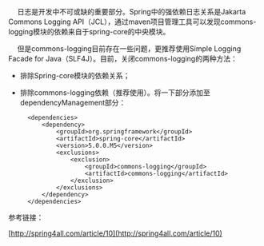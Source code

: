 &ensp; &ensp;日志是开发中不可或缺的重要部分。Spring中的强依赖日志关系是Jakarta Commons Logging API（JCL），通过maven项目管理工具可以发现commons-logging模块的依赖来自于spring-core的中央模块。

&ensp; &ensp;但是commons-logging目前存在一些问题，更推荐使用Simple Logging Facade for Java（SLF4J）。目前，关闭commons-logging的两种方法：

- 排除Spring-core模块的依赖关系；

- 排除commons-logging依赖（推荐使用）。将一下部分添加至dependencyManagement部分：

		<dependencies>
			<dependency>
				<groupId>org.springframework</groupId>
				<artifactId>spring-core</artifactId>
				<version>5.0.0.M5</version>
				<exclusions>
					<exclusion>
						<groupId>commons-logging</groupId>
						<artifactId>commons-logging</artifactId>
					</exclusion>
				</exclusions>
			</dependency>
		</dependencies>
 

参考链接：

[http://spring4all.com/article/10](http://spring4all.com/article/10)

